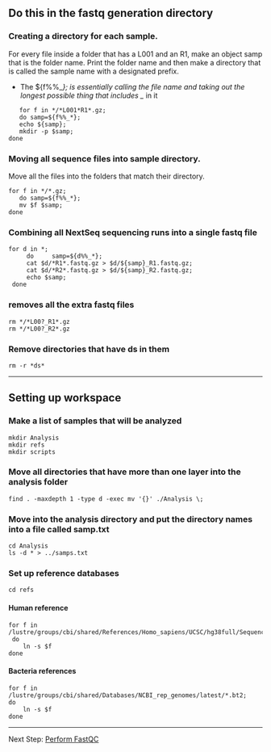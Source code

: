 
## Do this in the fastq generation directory

### Creating a directory for each sample.
For every file inside a folder that has a L001 and an R1, make an object samp that is the folder name. Print the folder name and then make a directory that is called the sample name with a designated prefix.
* The ${f%%_*}; is essentially calling the file name and taking out the longest possible thing that includes _* in it
```
   for f in */*L001*R1*.gz;
   do samp=${f%%_*};
   echo ${samp};
   mkdir -p $samp;
done
```
### Moving all sequence files into sample directory.
Move all the files into the folders that match their directory.
```
for f in */*.gz;
   do samp=${f%%_*};
   mv $f $samp;
done
```

### Combining all NextSeq sequencing runs into a single fastq file
```
for d in *;
     do     samp=${d%%_*};
     cat $d/*R1*.fastq.gz > $d/${samp}_R1.fastq.gz;
     cat $d/*R2*.fastq.gz > $d/${samp}_R2.fastq.gz;
     echo $samp;
 done
```
### removes all the extra fastq files
```
rm */*L00?_R1*.gz
rm */*L00?_R2*.gz
```

### Remove directories that have ds in them
```
rm -r *ds*
```
***
## Setting up workspace
### Make a list of samples that will be analyzed
```
mkdir Analysis
mkdir refs
mkdir scripts
```
### Move all directories that have more than one layer into the analysis folder
```
find . -maxdepth 1 -type d -exec mv '{}' ./Analysis \;
```

### Move into the analysis directory and put the directory names into a file called samp.txt
```
cd Analysis
ls -d * > ../samps.txt
```

### Set up reference databases
```
cd refs 
```

#### Human reference
```
for f in /lustre/groups/cbi/shared/References/Homo_sapiens/UCSC/hg38full/Sequence/Bowtie2Index/*.bt2;
 do
    ln -s $f
done
```
#### Bacteria references
```
for f in /lustre/groups/cbi/shared/Databases/NCBI_rep_genomes/latest/*.bt2;
do
    ln -s $f
done
```
***
Next Step: [Perform FastQC](fastqc.md)
